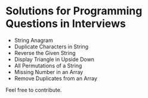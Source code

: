 
# Solutions for Programming Questions in Interviews

* String Anagram
* Duplicate Characters in String
* Reverse the Given String
* Display Triangle in Upside Down
* All Permutations of a String
* Missing Number in an Array
* Remove Duplicates from an Array

Feel free to contribute.
